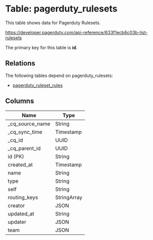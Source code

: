 # Table: pagerduty_rulesets

This table shows data for Pagerduty Rulesets.

https://developer.pagerduty.com/api-reference/633f1ecb6c03b-list-rulesets

The primary key for this table is **id**.

## Relations

The following tables depend on pagerduty_rulesets:
  - [pagerduty_ruleset_rules](pagerduty_ruleset_rules)

## Columns

| Name          | Type          |
| ------------- | ------------- |
|_cq_source_name|String|
|_cq_sync_time|Timestamp|
|_cq_id|UUID|
|_cq_parent_id|UUID|
|id (PK)|String|
|created_at|Timestamp|
|name|String|
|type|String|
|self|String|
|routing_keys|StringArray|
|creator|JSON|
|updated_at|String|
|updater|JSON|
|team|JSON|